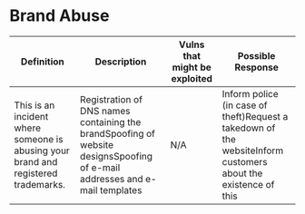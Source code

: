 # Brand Abuse

| Definition      | Description | Vulns that might be exploited | Possible Response |
| ----------- | ----------- | ----------- | ----------- |
| This is an incident where someone is abusing your brand and registered trademarks. | Registration of DNS names containing the brandSpoofing of website designsSpoofing of e-mail addresses and e-mail templates | N/A | Inform police (in case of theft)Request a takedown of the websiteInform customers about the existence of this |
